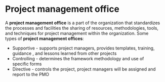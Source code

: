 # Project management office

A **project management office** is a part of the organization that standardizes
the processes and facilities the sharing of resources, methodologies, tools, and
techniques for project management within the organization. Some types of
**project management offices**:

* Supportive - supports project managers, provides templates, training, guidance
, and lessons learned from other projects
* Controlling - determines the framework methodology and use of specific forms
* Directive - controls the project, project managers will be assigned and report
to the PMO